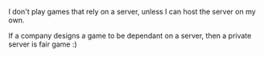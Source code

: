 I don't play games that rely on a server, unless I can host the server on my own.

If a company designs a game to be dependant on a server, then a private server is fair game :)
